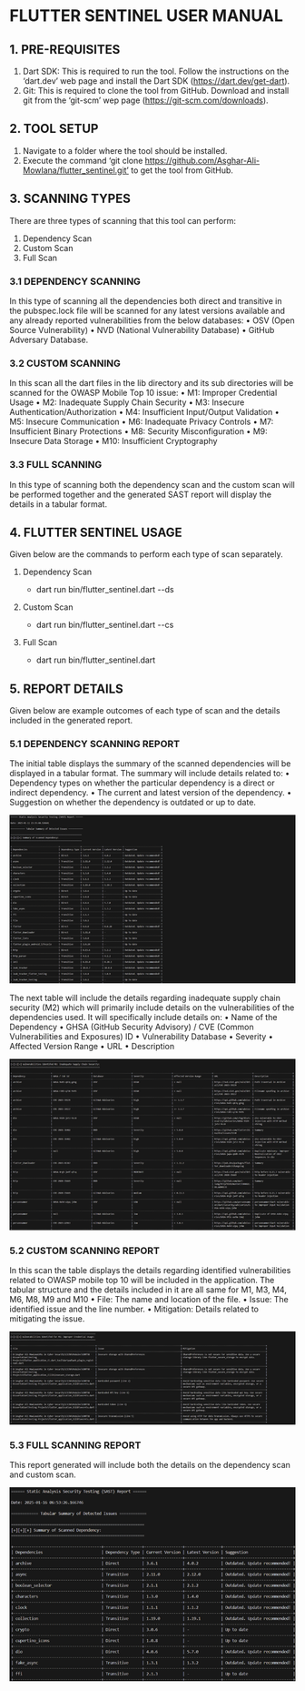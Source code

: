 # FLUTTER SENTINEL USER MANUAL

## 1. PRE-REQUISITES

1. Dart SDK: This is required to run the tool. Follow the instructions on the ‘dart.dev’ web page and install the Dart SDK (https://dart.dev/get-dart).
2. Git: This is required to clone the tool from GitHub. Download and install git from the ‘git-scm’ wep page (https://git-scm.com/downloads).

## 2. TOOL SETUP

1. Navigate to a folder where the tool should be installed.
2. Execute the command ‘git clone https://github.com/Asghar-Ali-Mowlana/flutter_sentinel.git’ to get the tool from GitHub.

## 3. SCANNING TYPES

There are three types of scanning that this tool can perform:
1.	Dependency Scan
2.	Custom Scan
3.	Full Scan

### 3.1 DEPENDENCY SCANNING

In this type of scanning all the dependencies both direct and transitive in the pubspec.lock file will be scanned for any latest versions available and any already reported vulnerabilities from the below databases:
•	OSV (Open Source Vulnerability)
•	NVD (National Vulnerability Database)
•	GitHub Adversary Database.

### 3.2 CUSTOM SCANNING

In this scan all the dart files in the lib directory and its sub directories will be scanned for the OWASP Mobile Top 10 issue:
•	M1: Improper Credential Usage
•	M2: Inadequate Supply Chain Security
•	M3: Insecure Authentication/Authorization
•	M4: Insufficient Input/Output Validation
•	M5: Insecure Communication
•	M6: Inadequate Privacy Controls
•	M7: Insufficient Binary Protections
•	M8: Security Misconfiguration
•	M9: Insecure Data Storage
•	M10: Insufficient Cryptography

### 3.3 FULL SCANNING

In this type of scanning both the dependency scan and the custom scan will be performed together and the generated SAST report will display the details in a tabular format.

## 4. FLUTTER SENTINEL USAGE

Given below are the commands to perform each type of scan separately.
1.	Dependency Scan
    -	dart run bin/flutter_sentinel.dart --ds

2.	Custom Scan
    -	dart run bin/flutter_sentinel.dart --cs

3.	Full Scan
    -	dart run bin/flutter_sentinel.dart

## 5. REPORT DETAILS

Given below are example outcomes of each type of scan and the details included in the generated report.

### 5.1 DEPENDENCY SCANNING REPORT

The initial table displays the summary of the scanned dependencies will be displayed in a tabular format. The summary will include details related to: 
•	Dependency types on whether the particular dependency is a direct or indirect dependency.
•	The current and latest version of the dependency. 
•	Suggestion on whether the dependency is outdated or up to date.

![Screenshot](dependency_scanning_report_1.png)

The next table will include the details regarding inadequate supply chain security (M2) which will primarily include details on the vulnerabilities of the dependencies used. It will specifically include details on:
•	Name of the Dependency
•	GHSA (GitHub Security Advisory) / CVE (Common Vulnerabilities and Exposures) ID
•	Vulnerability Database
•	Severity
•	Affected Version Range
•	URL
•	Description

![Screenshot](dependency_scanning_report_2.png)

### 5.2 CUSTOM SCANNING REPORT

In this scan the table displays the details regarding identified vulnerabilities related to OWASP mobile top 10 will be included in the application. The tabular structure and the details included in it are all same for M1, M3, M4, M6, M8, M9 and M10
•	File: The name and location of the file.
•	Issue: The identified issue and the line number.
•	Mitigation: Details related to mitigating the issue.

![Screenshot](custom_scanning_report.png)

### 5.3 FULL SCANNING REPORT

This report generated will include both the details on the dependency scan and custom scan.

![Screenshot](full_scanning_report.png)